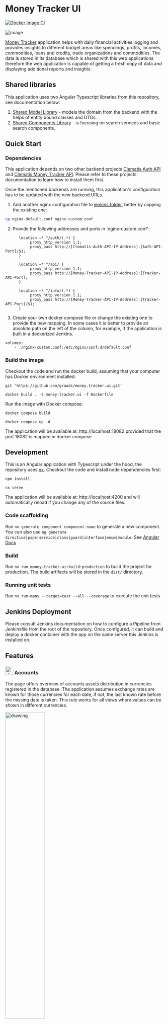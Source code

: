 # Money Tracker UI

[![Docker Image CI](https://github.com/grauds/money.tracker.ui/actions/workflows/docker-image.yml/badge.svg)](https://github.com/grauds/money.tracker.ui/actions/workflows/docker-image.yml)

![image](./images/application.png)

[Money Tracker](https://dominsoft.ru) application helps with daily financial activities logging and provides insights to different budget areas like spendings, profits, incomes, commodities, loans and credits, trade organizations and commodities. The data is stored in its database which is shared with this web applications therefore the web application is capable of getting a fresh copy of data and displaying additional reports and insights.

## Shared libraries

This application uses two Angular Typescript libraries from this repository, see documentation below:

1. [Shared Model Library](./libs/model/README.md) - models the domain from the backend with the helps of entity bound classes and DTOs.
2. [Shared Components Library](./libs/shared-components/README.md) - is focusing on search services and basic search components.

## Quick Start

### Dependencies

This application depends on two other backend projects [Clematis Auth API](https://github.com/grauds/clematis.auth.api) and [Clematis Money Tracker API](https://github.com/grauds/money.tracker.api). Please refer to these projects' documentation to learn how to install them first.

Once the mentioned backends are running, this application's configuration has to be updated with the new backend URLs.

1. Add another nginx configuration file to [jenkins folder](https://github.com/grauds/money.tracker.ui/blob/df2b918ebf492087f5431b7f42ce43f933b9d6a0/apps/money-tracker-ui/jenkins), better by copying the existing one:

```Bash
cp nginx-default.conf nginx-custom.conf
```

2. Provide the following addresses and ports in 'nginx-custom.conf':

```NGINX
      location ~* ^/auth/(.*) {
           proxy_http_version 1.1;
           proxy_pass http://[Clematis-Auth-API-IP-Address]:[Auth-API-Port]/$1;
      }

      location ~* ^/api/ {
           proxy_http_version 1.1;
           proxy_pass http://[Money-Tracker-API-IP-Address]:[Tracker-API-Port];
      }

      location ~* ^/info/(.*) {
           proxy_http_version 1.1;
           proxy_pass http://[Money-Tracker-API-IP-Address]:[Tracker-API-Port]/$1;
      }
```

3. Create your own docker compose file or change the existing one to provide the new mapping. In some cases it is better to provide an absolute path on the left of the column, for example, if the application is built in a dockerized Jenkins.

```Docker
volumes:
    - ./nginx-custom.conf:/etc/nginx/conf.d/default.conf
```

### Build the image

Checkout the code and run the docker build, assuming that your computer has Docker environment installed:

```
git 'https://github.com/grauds/money.tracker.ui.git'
```

```
docker build . -t money.tracker.ui -f Dockerfile
```

Run the image with Docker compose:

```
docker compose build
```

```
docker compose up -d
```

The application will be available at: http://localhost:18082 provided that the port 18082 is mapped in docker compose

## Development

This is an Angular application with Typescript under the hood, the repository uses [nx](https://nx.dev/). Checkout the code and install node dependencies first:

```
npm install
```

```
nx serve
```

The application will be available at: http://localhost:4200 and will automatically reload if you change any of the source files.

### Code scaffolding

Run `nx generate component component-name` to generate a new component. You can also use `ng generate directive|pipe|service|class|guard|interface|enum|module`. See [Angular Docs](https://angular.io/)

### Build

Run `nx run money-tracker-ui:build:production` to build the project for production. The build artifacts will be stored in the `dist/` directory.

### Running unit tests

Run `nx run-many --target=test --all --coverage` to execute the unit tests

## Jenkins Deployment

Please consult Jenkins documentation on how to configure a Pipeline from Jenkinsfile from the root of the repository. Once configured, it can build and deploy a docker container with the app on the same server this Jenkins is installed on.

## Features

### <img src="./images/piggy-bank.png" alt="drawing" width="25px"/> Accounts

The page offers overview of accounts assets distribution in currencies registered in the database. The application assumes exchange rates are known for those currencies for each date, if not, the last known rate before the missing date is taken. This rule works for all views where values can be shown in different currencies.

<img src="./images/accounts.png" alt="drawing" width="50%" />

### <img src="./images/trending-up.png" alt="drawing" width="25px"/> Income

Income report automatically finds the start and end dates when income is registered in the system and shows it as a bar chart.

<img src="./images/income.png" alt="drawing" width="50%" />

### <img src="./images/scale-balance.png" alt="drawing" width="25px"/> Balance Monthly

Monthly balance shows how the amount of money changes over time on monthly basis. It is okay for it to go below zero sometimes, which only means that the expenses surpass the available money, which may be the case with loans or credits. Borrowing money usually leads to negative balance numbers.

<img src="./images/balance.png" alt="drawing" width="50%" />

### <img src="./images/trending-down.png" alt="drawing" width="25px"/> Expenses

It is a simple log of all the operations for the database, sorted by time in descending order. The filter also allows specifying a date range.

<img src="./images/expenses.png" alt="drawing" width="50%" />

### <img src="./images/history.png" alt="drawing" width="25px"/> History

The list of commodities with a slightly different representation - all the commodities here are unique and sorted by the last time they were bought. For unique articles like bycicles or houses it may be a single appearance tens of years back. For periodic items like food or clothing it is usually the places at the top of the list.

<img src="./images/last-commodities.png" alt="drawing" width="50%" />

### <img src="./images/shopping-cart.png" alt="drawing" width="25px"/> Users' commodities

Monthly breakdown of users' contributions to expenses in terms of money and commodities. It is required to be precise with agents attribution to expenses in the Money Tracker application.

<img src="./images/users-commodities.png" alt="drawing" width="50%" />

### <img src="./images/currency-exchange.png" alt="drawing" width="25px"/> Currency Exchange

Currency exchange may come in handy to redistribute the money accross different currencies to avoid exchange rate risks. However, it is often not known exactly how successful the operations were. This chart offers simple analysis for this, yielding the sheer profit or loss calculated as the total amount of money spent to buy a currency to the price of that currency now. The screen below shows that is the same amount of dollars was sold now, it would've bought 1,699.11 roubles more, i.e. dollars are more expensive now.

<img src="./images/currency-exchange-report.png" alt="drawing" width="50%" />

### <img src="./images/trolley.png" alt="drawing" width="25px"/> Reselling

This chart is useful for those who buy and sell often using the same commodity identifiers. System compares the amount of money for a commodity spent on it with the amount of money received in a operation like reselling or any other.

### Lists of commodities, organizations and their groups

The lists of all registered resources with clickable links leading to individual pages for commodities, organizations and their groups.

<img src="./images/lists.png" alt="drawing" width="50%" />

### <img src="./images/about-icon.png" alt="drawing" width="25px"/> About

This page is available without authentication and shows basic, not sensitive statistic information about the database itself, last update date of financial information, some numbers around quality of the data: missing trade places or commodities.

<img src="./images/about.png" alt="drawing" width="50%" />
